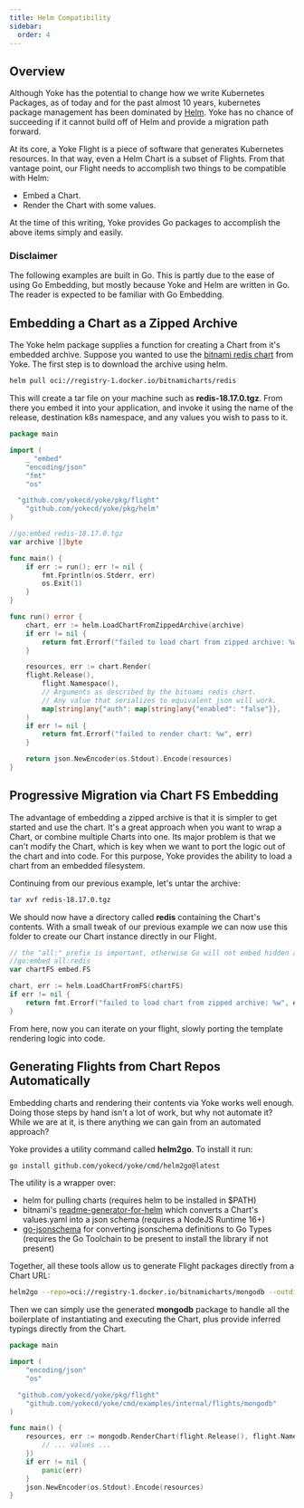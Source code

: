 ```yaml
---
title: Helm Compatibility
sidebar:
  order: 4
---
```


## Overview

Although Yoke has the potential to change how we write Kubernetes Packages, as of today and for the past almost 10 years, kubernetes package management has been dominated by [Helm](https://helm.sh). Yoke has no chance of succeeding if it cannot build off of Helm and provide a migration path forward.

At its core, a Yoke Flight is a piece of software that generates Kubernetes resources. In that way, even a Helm Chart is a subset of Flights. From that vantage point, our Flight needs to accomplish two things to be compatible with Helm:

- Embed a Chart.
- Render the Chart with some values.

At the time of this writing, Yoke provides Go packages to accomplish the above items simply and easily.

### Disclaimer

The following examples are built in Go. This is partly due to the ease of using Go Embedding, but mostly because Yoke and Helm are written in Go. The reader is expected to be familiar with Go Embedding.

## Embedding a Chart as a Zipped Archive

The Yoke helm package supplies a function for creating a Chart from it's embedded archive. Suppose you wanted to use the [bitnami redis chart](oci://registry-1.docker.io/bitnamicharts/redis) from Yoke. The first step is to download the archive using helm.

```bash
helm pull oci://registry-1.docker.io/bitnamicharts/redis
```

This will create a tar file on your machine such as **redis-18.17.0.tgz**. From there you embed it into your application, and invoke it using the name of the release, destination k8s namespace, and any values you wish to pass to it.

```go
package main

import (
	_ "embed"
	"encoding/json"
	"fmt"
	"os"

  "github.com/yokecd/yoke/pkg/flight"
	"github.com/yokecd/yoke/pkg/helm"
)

//go:embed redis-18.17.0.tgz
var archive []byte

func main() {
	if err := run(); err != nil {
		fmt.Fprintln(os.Stderr, err)
		os.Exit(1)
	}
}

func run() error {
	chart, err := helm.LoadChartFromZippedArchive(archive)
	if err != nil {
		return fmt.Errorf("failed to load chart from zipped archive: %w", err)
	}

	resources, err := chart.Render(
    flight.Release(),
		flight.Namespace(),
		// Arguments as described by the bitnami redis chart.
		// Any value that serializes to equivalent json will work.
		map[string]any{"auth": map[string]any{"enabled": "false"}},
	)
	if err != nil {
		return fmt.Errorf("failed to render chart: %w", err)
	}

	return json.NewEncoder(os.Stdout).Encode(resources)
}
```

## Progressive Migration via Chart FS Embedding

The advantage of embedding a zipped archive is that it is simpler to get started and use the chart. It's a great approach when you want to wrap a Chart, or combine multiple Charts into one. Its major problem is that we can't modify the Chart, which is key when we want to port the logic out of the chart and into code. For this purpose, Yoke provides the ability to load a chart from an embedded filesystem.

Continuing from our previous example, let's untar the archive:

```bash
tar xvf redis-18.17.0.tgz
```

We should now have a directory called **redis** containing the Chart's contents. With a small tweak of our previous example we can now use this folder to create our Chart instance directly in our Flight.

```go
// the "all:" prefix is important, otherwise Go will not embed hidden and private files
//go:embed all:redis
var chartFS embed.FS
```

```go
chart, err := helm.LoadChartFromFS(chartFS)
if err != nil {
	return fmt.Errorf("failed to load chart from zipped archive: %w", err)
}
```

From here, now you can iterate on your flight, slowly porting the template rendering logic into code.

## Generating Flights from Chart Repos Automatically

Embedding charts and rendering their contents via Yoke works well enough. Doing those steps by hand isn't a lot of work, but why not automate it? While we are at it, is there anything we can gain from an automated approach?

Yoke provides a utility command called **helm2go**. To install it run:

```bash
go install github.com/yokecd/yoke/cmd/helm2go@latest
```

The utility is a wrapper over:

- helm for pulling charts (requires helm to be installed in $PATH)
- bitnami's [readme-generator-for-helm](https://github.com/bitnami/readme-generator-for-helm) which converts a Chart's values.yaml into a json schema (requires a NodeJS Runtime 16+)
- [go-jsonschema](https://github.com/atombender/go-jsonschema) for converting jsonschema definitions to Go Types (requires the Go Toolchain to be present to install the library if not present)

Together, all these tools allow us to generate Flight packages directly from a Chart URL:

```bash
helm2go --repo=oci://registry-1.docker.io/bitnamicharts/mongodb --outdir=flights/mongodb
```

Then we can simply use the generated **mongodb** package to handle all the boilerplate of instantiating and executing the Chart, plus provide inferred typings directly from the Chart.

```go
package main

import (
	"encoding/json"
	"os"

  "github.com/yokecd/yoke/pkg/flight"
	"github.com/yokecd/yoke/cmd/examples/internal/flights/mongodb"
)

func main() {
	resources, err := mongodb.RenderChart(flight.Release(), flight.Namespace(), &mongodb.Values{
		// ... values ...
	})
	if err != nil {
		panic(err)
	}
	json.NewEncoder(os.Stdout).Encode(resources)
}
```
```` ▋
